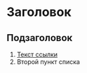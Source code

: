 [//]: # (Ляшенко Павел)
# Заголовок

## Подзаголовок

1. [Текст ссылки](цель_ссылки)
1. Второй пункт списка
